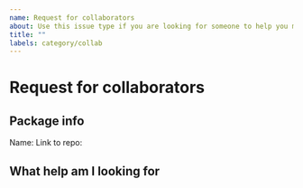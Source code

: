 ```yaml
---
name: Request for collaborators
about: Use this issue type if you are looking for someone to help you maintain or update your package.
title: ""
labels: category/collab
---
```


# Request for collaborators

## Package info

Name: 
Link to repo: 

## What help am I looking for

<!-- 
Here you need to write what it is you want collaborators to help you with.

Ex. 
I would like someone to take over this package, I no longer have the time to maintain it.

Ex. 
I would like someone to help me upgrade my package to work with Umbraco version x.x.x
 -->
